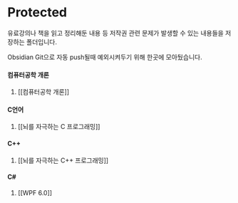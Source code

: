 # Protected

유료강의나 책을 읽고 정리해둔 내용 등 저작권 관련 문제가 발생할 수 있는 내용들을 저장하는 폴더입니다.

Obsidian Git으로 자동 push될때 예외시켜두기 위해 한곳에 모아뒀습니다.

#### 컴퓨터공학 개론
1. [[컴퓨터공학 개론]]

#### C언어
1. [[뇌를 자극하는 C 프로그래밍]]

#### C++
1. [[뇌를 자극하는 C++ 프로그래밍]]

#### C\#
1. [[WPF 6.0]]
